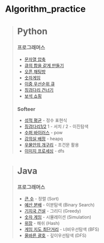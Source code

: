 # Algorithm_practice

> # Python
> ### **프로그래머스**
>- [문자열 압축](https://github.com/PLAYseung/Algorithm_practice/tree/main/sameQue)
>- [큐의 합을 같게 만들기](https://github.com/PLAYseung/Algorithm_practice/tree/main/zipString)
>- [오픈 채팅방](https://github.com/PLAYseung/Algorithm_practice/tree/main/openChat)
>- [숫자게임](https://github.com/PLAYseung/Algorithm_practice/tree/main/numberGame)
>- [이중 우선순위 큐](/heapSort/)
>- [징검다리 건너기](/steppingStone/)
>- [보석 쇼핑](/shoppingJewel/)
> ### **Softeer**
>- [성적 평균](/avgScore/) - 정수 표현식
>- [징검다리1/2](/newSteppingStone/) 1 - 서치 / 2 - 이진탐색
>- [수퍼 바이러스](/superVirus/) - pow 
>- [강의실 배정](/assignClass/) - heapq
>- [우물안의 개구리](/wellFrog/) - 조건문 활용
>- [이미지 프로세싱](/imgProcessing/) - dfs


># Java
> ### **프로그래머스**
>- [큰 수](/bigNumber/) - 정렬 (Sort)
>- [예산 분배](/budget/) - 이분탐색 (Binary Search)
>- [기지국 건설](/build_baseStation/) - 그리디 (Greedy)
>- [숫자 게임](/numberGame_java/) - 시뮬레이션 (Simulation)
>- [위장](/Spy/) - 해쉬 (Hash)
>- [게임 지도 최단거리](/GameMap/) - 너비우선탐색 (BFS)
>- [올바른 괄호](/correctBracket/) - 깊이우선탐색 (DFS)